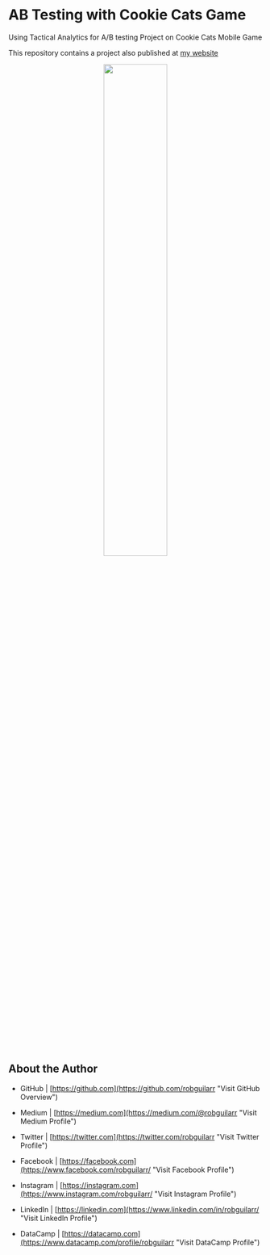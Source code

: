 # AB Testing with Cookie Cats Game
Using Tactical Analytics for A/B testing Project on Cookie Cats Mobile Game

This repository contains a project also published at [my website](https://www.robguilar.com/posts/ab_testing_cookiecats/ "Visit personal website")


<p align="center">
 <img width="50%" height="50%" src="https://tactilegames.com/wp-content/uploads/2018/05/cookie-cats.png">
</p>


## About the Author

- GitHub | [https://github.com](https://github.com/robguilarr "Visit GitHub Overview")

- Medium | [https://medium.com](https://medium.com/@robguilarr "Visit Medium Profile")

- Twitter | [https://twitter.com](https://twitter.com/robguilarr "Visit Twitter Profile")

- Facebook | [https://facebook.com](https://www.facebook.com/robguilarr/ "Visit Facebook Profile")

- Instagram | [https://instagram.com](https://www.instagram.com/robguilarr/ "Visit Instagram Profile")

- LinkedIn | [https://linkedin.com](https://www.linkedin.com/in/robguilarr/ "Visit LinkedIn Profile")

- DataCamp | [https://datacamp.com](https://www.datacamp.com/profile/robguilarr "Visit DataCamp Profile")
